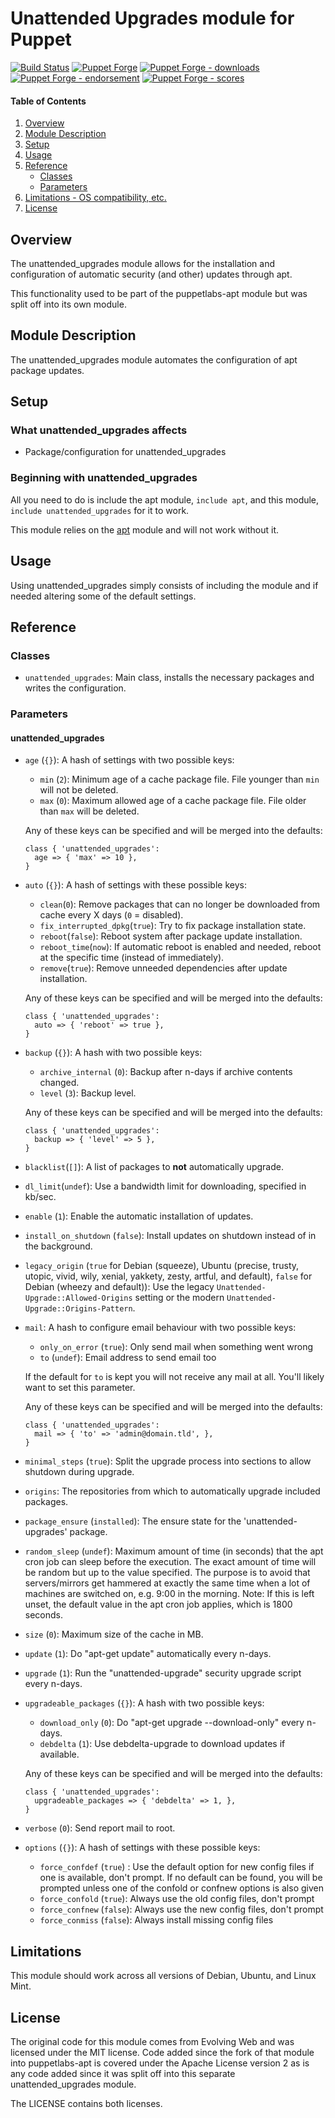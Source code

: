 # Unattended Upgrades module for Puppet

[![Build Status](https://travis-ci.org/voxpupuli/puppet-unattended_upgrades.png?branch=master)](https://travis-ci.org/voxpupuli/puppet-unattended_upgrades)
[![Puppet Forge](https://img.shields.io/puppetforge/v/puppet/unattended_upgrades.svg)](https://forge.puppetlabs.com/puppet/unattended_upgrades)
[![Puppet Forge - downloads](https://img.shields.io/puppetforge/dt/puppet/unattended_upgrades.svg)](https://forge.puppetlabs.com/puppet/unattended_upgrades)
[![Puppet Forge - endorsement](https://img.shields.io/puppetforge/e/puppet/unattended_upgrades.svg)](https://forge.puppetlabs.com/puppet/unattended_upgrades)
[![Puppet Forge - scores](https://img.shields.io/puppetforge/f/puppet/unattended_upgrades.svg)](https://forge.puppetlabs.com/puppet/unattended_upgrades)

#### Table of Contents

1. [Overview](#overview)
1. [Module Description](#module-description)
1. [Setup](#setup)
1. [Usage](#usage)
1. [Reference](#reference)
    * [Classes](#classes)
    * [Parameters](#parameters)
1. [Limitations - OS compatibility, etc.](#limitations)
1. [License](#license)

## Overview

The unattended\_upgrades module allows for the installation and configuration
of automatic security (and other) updates through apt.

This functionality used to be part of the puppetlabs-apt module but was split
off into its own module.

## Module Description

The unattended\_upgrades module automates the configuration of apt package updates.

## Setup

### What unattended\_upgrades affects

* Package/configuration for unattended\_upgrades

### Beginning with unattended\_upgrades

All you need to do is include the apt module, `include apt`, and this module,
`include unattended_upgrades` for it to work.

This module relies on the [apt](https://forge.puppetlabs.com/puppetlabs/apt)
module and will not work without it.

## Usage

Using unattended\_upgrades simply consists of including the module and if needed
altering some of the default settings.

## Reference

### Classes

* `unattended_upgrades`: Main class, installs the necessary packages and writes
  the configuration.

### Parameters

#### unattended\_upgrades

* `age` (`{}`): A hash of settings with two possible keys:
  * `min` (`2`): Minimum age of a cache package file. File younger than `min` will
    not be deleted.
  * `max` (`0`): Maximum allowed age of a cache package file. File older than `max`
    will be deleted.

  Any of these keys can be specified and will be merged into the defaults:

  ```puppet
  class { 'unattended_upgrades':
    age => { 'max' => 10 },
  }
  ```

* `auto` (`{}`): A hash of settings with these possible keys:
  * `clean`(`0`): Remove packages that can no longer be downloaded from cache every
    X days (`0` = disabled).
  * `fix_interrupted_dpkg`(`true`): Try to fix package installation state.
  * `reboot`(`false`): Reboot system after package update installation.
  * `reboot_time`(`now`): If automatic reboot is enabled and needed, reboot at the
    specific time (instead of immediately).
  * `remove`(`true`): Remove unneeded dependencies after update installation.

  Any of these keys can be specified and will be merged into the defaults:

  ```puppet
  class { 'unattended_upgrades':
    auto => { 'reboot' => true },
  }
  ```

* `backup` (`{}`): A hash with two possible keys:
  * `archive_internal` (`0`): Backup after n-days if archive contents changed.
  * `level` (`3`): Backup level.

  Any of these keys can be specified and will be merged into the defaults:

  ```puppet
  class { 'unattended_upgrades':
    backup => { 'level' => 5 },
  }
  ```

* `blacklist`(`[]`): A list of packages to **not** automatically upgrade.
* `dl_limit`(`undef`): Use a bandwidth limit for downloading, specified in kb/sec.
* `enable` (`1`): Enable the automatic installation of updates.
* `install_on_shutdown` (`false`): Install updates on shutdown instead of in the
  background.
* `legacy_origin` (`true` for Debian (squeeze), Ubuntu (precise, trusty, utopic,
  vivid, wily, xenial, yakkety, zesty, artful, and default), `false` for Debian (wheezy and default)):
  Use the legacy `Unattended-Upgrade::Allowed-Origins` setting or the modern `Unattended-Upgrade::Origins-Pattern`.
* `mail`: A hash to configure email behaviour with two possible keys:
  * `only_on_error` (`true`): Only send mail when something went wrong
  * `to` (`undef`): Email address to send email too

  If the default for `to` is kept you will not receive any mail at all. You'll
  likely want to set this parameter.

  Any of these keys can be specified and will be merged into the defaults:

  ```puppet
  class { 'unattended_upgrades':
    mail => { 'to' => 'admin@domain.tld', },
  }
  ```

* `minimal_steps` (`true`): Split the upgrade process into sections to allow
  shutdown during upgrade.
* `origins`: The repositories from which to automatically upgrade included packages.
* `package_ensure` (`installed`): The ensure state for the 'unattended-upgrades'
  package.
* `random_sleep` (`undef`): Maximum amount of time (in seconds) that the apt cron
  job can sleep before the execution. The exact amount of time will be random but
  up to the value specified. The purpose is to avoid that servers/mirrors get
  hammered at exactly the same time when a lot of machines are switched on, e.g.
  9:00 in the morning. Note: If this is left unset, the default value in the apt
  cron job applies, which is 1800 seconds.
* `size` (`0`): Maximum size of the cache in MB.
* `update` (`1`): Do "apt-get update" automatically every n-days.
* `upgrade` (`1`): Run the "unattended-upgrade" security upgrade script every n-days.
* `upgradeable_packages` (`{}`): A hash with two possible keys:
  * `download_only` (`0`): Do "apt-get upgrade --download-only" every n-days.
  * `debdelta` (`1`): Use debdelta-upgrade to download updates if available.

  Any of these keys can be specified and will be merged into the defaults:

  ```puppet
  class { 'unattended_upgrades':
    upgradeable_packages => { 'debdelta' => 1, },
  }
  ```

* `verbose` (`0`): Send report mail to root.
* `options` (`{}`): A hash of settings with these possible keys:
  * `force_confdef` (`true`) : Use the default option for new config files if one
    is available, don't prompt. If no default can be found, you will be prompted
    unless one of the confold or confnew options is also given
  * `force_confold` (`true`): Always use the old config files, don't prompt
  * `force_confnew` (`false`): Always use the new config files, don't prompt
  * `force_conmiss` (`false`): Always install missing config files

## Limitations

This module should work across all versions of Debian, Ubuntu, and Linux Mint.

## License

The original code for this module comes from Evolving Web and was licensed under
the MIT license. Code added since the fork of that module into puppetlabs-apt is
covered under the Apache License version 2 as is any code added since it was split
off into this separate unattended\_upgrades module.

The LICENSE contains both licenses.
